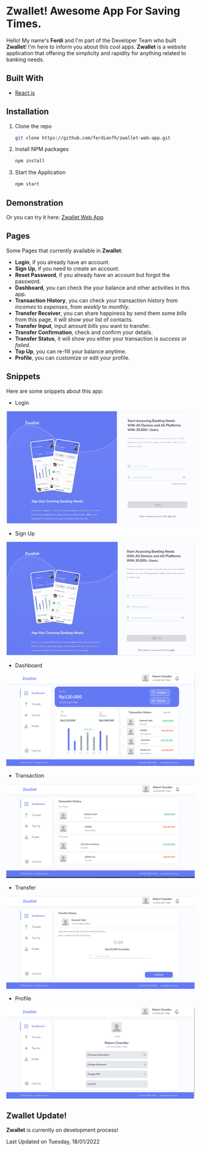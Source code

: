 # Zwallet! Awesome App For Saving Times.

Hello! My name's **Ferdi** and I'm part of the Developer Team who built **Zwallet**! I'm here to inform you about this cool apps. **Zwallet** is a website application that offering the simplicity and rapidity for anything related to banking needs.

## Built With

- [React.js](https://reactjs.org/)

## Installation

1. Clone the repo
   ```sh
   git clone https://github.com/ferdianfh/zwallet-web-app.git
   ```
2. Install NPM packages
   ```sh
   npm install
   ```
3. Start the Application
   ```sh
   npm start
   ```

## Demonstration

Or you can try it here: [Zwallet Web App](https://zwallet-web-app.netlify.app/auth/login)

## Pages

Some Pages that currently available in **Zwallet**:

- **Login**, if you already have an account.
- **Sign Up**, if you need to create an account.
- **Reset Password**, if you already have an account but forgot the password.
- **Dashboard**, you can check the your balance and other activities in this app.
- **Transaction History**, you can check your transaction history from _incomes_ to _expenses_, from _weekly_ to _monthly_.
- **Transfer Receiver**, you can share happiness by send them some _bills_ from this page, it will show your list of contacts.
- **Transfer Input**, input amount _bills_ you want to transfer.
- **Transfer Confirmation**, check and confirm your details.
- **Transfer Status**, it will show you either your transaction is _success_ or _failed_.
- **Top Up**, you can re-fill your balance anytime.
- **Profile**, you can customize or edit your profile.

## Snippets

Here are some snippets about this app:

- Login

![Login](./src/assets/snippets/zwallet-login.jpg)

- Sign Up

![Sign Up](./src/assets/snippets/zwallet-signup.jpg)

- Dashboard

![Dashboard](./src/assets/snippets/zwallet-home.png)

- Transaction

![Transaction](./src/assets/snippets/zwallet-transaction.png)

- Transfer

![Transfer](./src/assets/snippets/zwallet-transfer.png)

- Profile

![Profile](./src/assets/snippets/zwallet-profile.png)

## Zwallet Update!

**Zwallet** is currently on development process!

Last Updated on Tuesday, 18/01/2022
